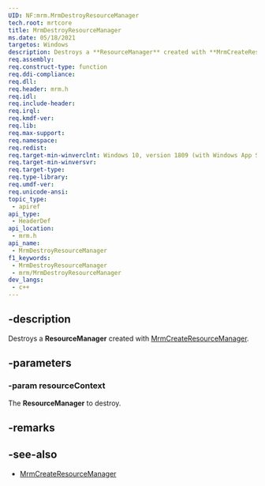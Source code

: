 ```yaml
---
UID: NF:mrm.MrmDestroyResourceManager
tech.root: mrtcore 
title: MrmDestroyResourceManager
ms.date: 05/18/2021 
targetos: Windows
description: Destroys a **ResourceManager** created with **MrmCreateResourceManager**.
req.assembly: 
req.construct-type: function
req.ddi-compliance: 
req.dll: 
req.header: mrm.h
req.idl: 
req.include-header: 
req.irql: 
req.kmdf-ver: 
req.lib: 
req.max-support: 
req.namespace: 
req.redist: 
req.target-min-winverclnt: Windows 10, version 1809 (with Windows App SDK 0.5 or later) 
req.target-min-winversvr: 
req.target-type: 
req.type-library: 
req.umdf-ver: 
req.unicode-ansi: 
topic_type:
 - apiref
api_type:
 - HeaderDef
api_location:
 - mrm.h
api_name:
 - MrmDestroyResourceManager
f1_keywords:
 - MrmDestroyResourceManager
 - mrm/MrmDestroyResourceManager
dev_langs:
 - c++
---
```


## -description

Destroys a **ResourceManager** created with [MrmCreateResourceManager](nf-mrm-mrmcreateresourcemanager.md).

## -parameters

### -param resourceContext

The **ResourceManager** to destroy.

## -remarks

## -see-also

- [MrmCreateResourceManager](nf-mrm-mrmcreateresourcemanager.md)
